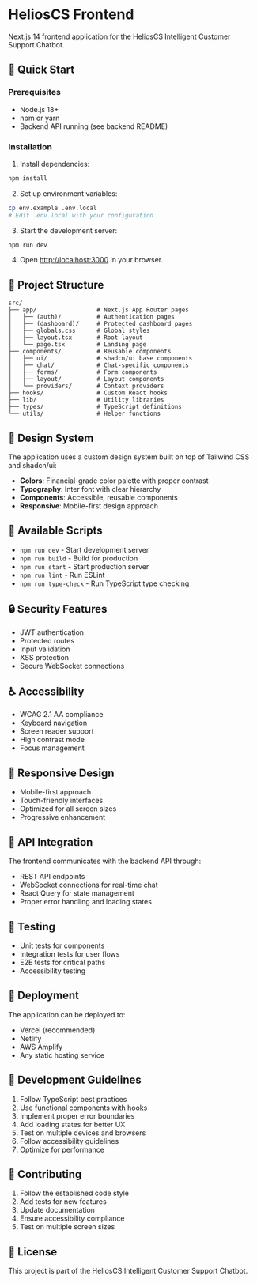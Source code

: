 # HeliosCS Frontend

Next.js 14 frontend application for the HeliosCS Intelligent Customer Support Chatbot.

## 🚀 Quick Start

### Prerequisites

- Node.js 18+ 
- npm or yarn
- Backend API running (see backend README)

### Installation

1. Install dependencies:
```bash
npm install
```

2. Set up environment variables:
```bash
cp env.example .env.local
# Edit .env.local with your configuration
```

3. Start the development server:
```bash
npm run dev
```

4. Open [http://localhost:3000](http://localhost:3000) in your browser.

## 📁 Project Structure

```
src/
├── app/                 # Next.js App Router pages
│   ├── (auth)/          # Authentication pages
│   ├── (dashboard)/     # Protected dashboard pages
│   ├── globals.css      # Global styles
│   ├── layout.tsx       # Root layout
│   └── page.tsx         # Landing page
├── components/          # Reusable components
│   ├── ui/              # shadcn/ui base components
│   ├── chat/            # Chat-specific components
│   ├── forms/           # Form components
│   ├── layout/          # Layout components
│   └── providers/       # Context providers
├── hooks/               # Custom React hooks
├── lib/                 # Utility libraries
├── types/               # TypeScript definitions
└── utils/               # Helper functions
```

## 🎨 Design System

The application uses a custom design system built on top of Tailwind CSS and shadcn/ui:

- **Colors**: Financial-grade color palette with proper contrast
- **Typography**: Inter font with clear hierarchy
- **Components**: Accessible, reusable components
- **Responsive**: Mobile-first design approach

## 🔧 Available Scripts

- `npm run dev` - Start development server
- `npm run build` - Build for production
- `npm run start` - Start production server
- `npm run lint` - Run ESLint
- `npm run type-check` - Run TypeScript type checking

## 🔒 Security Features

- JWT authentication
- Protected routes
- Input validation
- XSS protection
- Secure WebSocket connections

## ♿ Accessibility

- WCAG 2.1 AA compliance
- Keyboard navigation
- Screen reader support
- High contrast mode
- Focus management

## 📱 Responsive Design

- Mobile-first approach
- Touch-friendly interfaces
- Optimized for all screen sizes
- Progressive enhancement

## 🔗 API Integration

The frontend communicates with the backend API through:

- REST API endpoints
- WebSocket connections for real-time chat
- React Query for state management
- Proper error handling and loading states

## 🧪 Testing

- Unit tests for components
- Integration tests for user flows
- E2E tests for critical paths
- Accessibility testing

## 🚀 Deployment

The application can be deployed to:

- Vercel (recommended)
- Netlify
- AWS Amplify
- Any static hosting service

## 📝 Development Guidelines

1. Follow TypeScript best practices
2. Use functional components with hooks
3. Implement proper error boundaries
4. Add loading states for better UX
5. Test on multiple devices and browsers
6. Follow accessibility guidelines
7. Optimize for performance

## 🤝 Contributing

1. Follow the established code style
2. Add tests for new features
3. Update documentation
4. Ensure accessibility compliance
5. Test on multiple screen sizes

## 📄 License

This project is part of the HeliosCS Intelligent Customer Support Chatbot.
